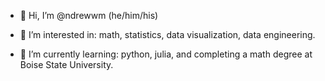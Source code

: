 - 👋 Hi, I’m @ndrewwm (he/him/his)

- 👀 I’m interested in: math, statistics, data visualization, data engineering.

- 🌱 I’m currently learning: python, julia, and completing a math degree at Boise State University.

<!---
ndrewwm/ndrewwm is a ✨ special ✨ repository because its `README.md` (this file) appears on your GitHub profile.
You can click the Preview link to take a look at your changes.
--->
